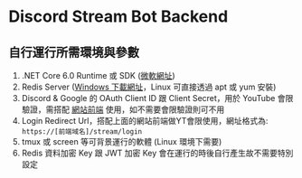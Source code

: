 # Discord Stream Bot Backend

自行運行所需環境與參數
-
1. .NET Core 6.0 Runtime 或 SDK ([微軟網址](https://dotnet.microsoft.com/en-us/download/dotnet/6.0))
2. Redis Server ([Windows 下載網址](https://github.com/MicrosoftArchive/redis)，Linux 可直接透過 apt 或 yum 安裝)
3. Discord & Google 的 OAuth Client ID 跟 Client Secret，用於 YouTube 會限驗證，需搭配 [網站前端](https://github.com/DDhackers/auto-discord-ytmember-checker) 使用，如不需要會限驗證則可不用
4. Login Redirect Url，搭配上面的網站前端做YT會限使用，網址格式為: `https://[前端域名]/stream/login`
5. tmux 或 screen 等可背景運行的軟體 (Linux 環境下需要)
6. Redis 資料加密 Key 跟 JWT 加密 Key 會在運行的時後自行產生故不需要特別設定
